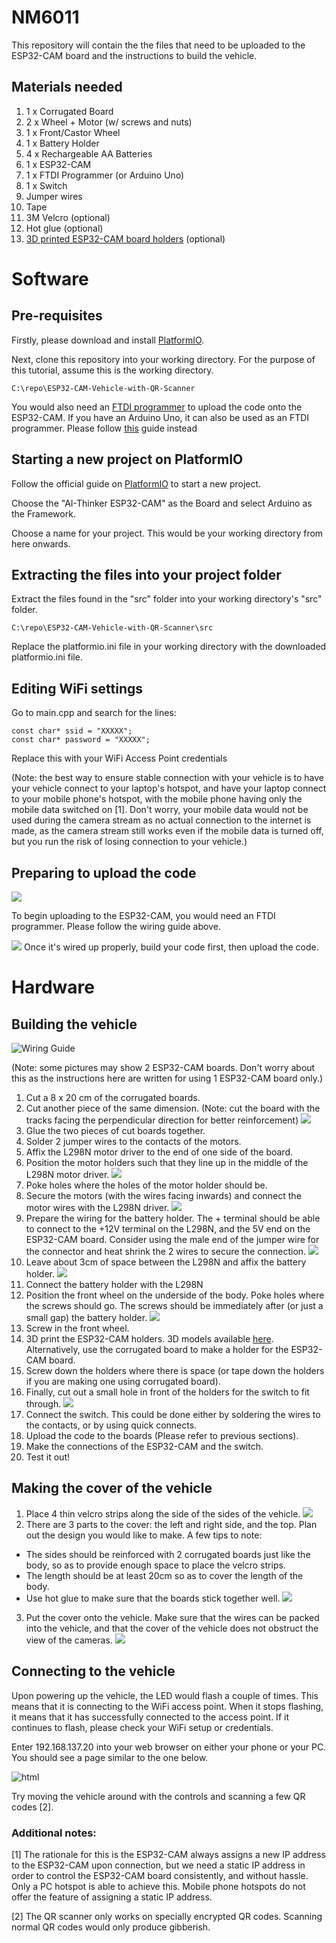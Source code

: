# NM6011

This repository will contain the the files that need to be uploaded to the ESP32-CAM board and the instructions to build the vehicle.

## Materials needed

1. 1 x Corrugated Board
2. 2 x Wheel + Motor (w/ screws and nuts)
3. 1 x Front/Castor Wheel
4. 1 x Battery Holder
5. 4 x Rechargeable AA Batteries
6. 1 x ESP32-CAM
7. 1 x FTDI Programmer (or Arduino Uno)
8. 1 x Switch
9. Jumper wires
10. Tape
11. 3M Velcro (optional)
12. Hot glue (optional)
13. [3D printed ESP32-CAM board holders](https://github.com/leeyanhuilyh/ESP32-CAM_Holder) (optional)

# Software

## Pre-requisites

Firstly, please download and install [PlatformIO](https://platformio.org/install/ide?install=vscode).

Next, clone this repository into your working directory. For the purpose of this tutorial, assume this is the working directory.

```
C:\repo\ESP32-CAM-Vehicle-with-QR-Scanner
```

You would also need an [FTDI programmer](https://randomnerdtutorials.com/program-upload-code-esp32-cam/) to upload the code onto the ESP32-CAM. If you have an Arduino Uno, it can also be used as an FTDI programmer. Please follow [this](https://technoreview85.com/how-to-program-esp-32-cam-using-arduino-uno-board/) guide instead

## Starting a new project on PlatformIO

Follow the official guide on [PlatformIO](https://docs.platformio.org/en/latest/integration/ide/vscode.html#quick-start) to start a new project.

Choose the "AI-Thinker ESP32-CAM" as the Board and select Arduino as the Framework.

Choose a name for your project. This would be your working directory from here onwards.

## Extracting the files into your project folder

Extract the files found in the "src" folder into your working directory's "src" folder.

```
C:\repo\ESP32-CAM-Vehicle-with-QR-Scanner\src
```

Replace the platformio.ini file in your working directory with the downloaded platformio.ini file.

## Editing WiFi settings

Go to main.cpp and search for the lines:

```
const char* ssid = "XXXXX";
const char* password = "XXXXX";
```

Replace this with your WiFi Access Point credentials

(Note: the best way to ensure stable connection with your vehicle is to have your vehicle connect to your laptop's hotspot, and have your laptop connect to your mobile phone's hotspot, with the mobile phone having only the mobile data switched on [1]. Don't worry, your mobile data would not be used during the camera stream as no actual connection to the internet is made, as the camera stream still works even if the mobile data is turned off, but you run the risk of losing connection to your vehicle.)

## Preparing to upload the code

![](https://i1.wp.com/randomnerdtutorials.com/wp-content/uploads/2019/12/ESP32-CAM-FTDI-programmer-5V-supply.png?w=750&quality=100&strip=all&ssl=1)

To begin uploading to the ESP32-CAM, you would need an FTDI programmer. Please follow the wiring guide above. 

![](https://docs.platformio.org/en/latest/_images/platformio-ide-vscode-build-project.png)
Once it's wired up properly, build your code first, then upload the code.

# Hardware

## Building the vehicle

![Wiring Guide](/doc/imgs/schematic.png)

(Note: some pictures may show 2 ESP32-CAM boards. Don't worry about this as the instructions here are written for using 1 ESP32-CAM board only.)

1. Cut a 8 x 20 cm of the corrugated boards.
2. Cut another piece of the same dimension. (Note: cut the board with the tracks facing the perpendicular direction for better reinforcement)
![](/doc/imgs/cross.jpg)
3. Glue the two pieces of cut boards together.
4. Solder 2 jumper wires to the contacts of the motors.
5. Affix the L298N motor driver to the end of one side of the board.
6. Position the motor holders such that they line up in the middle of the L298N motor driver.
![](doc/imgs/wheel.jpg)
7. Poke holes where the holes of the motor holder should be.
8. Secure the motors (with the wires facing inwards) and connect the motor wires with the L298N driver.
![](doc/imgs/l298n.jpg)
9. Prepare the wiring for the battery holder. The + terminal should be able to connect to the +12V terminal on the L298N, and the 5V end on the ESP32-CAM board. Consider using the male end of the jumper wire for the connector and heat shrink the 2 wires to secure the connection.
![](doc/imgs/triple.jpg)
10. Leave about 3cm of space between the L298N and affix the battery holder.
![](doc/imgs/3cm.jpg)
11. Connect the battery holder with the L298N
12. Position the front wheel on the underside of the body. Poke holes where the screws should go. The screws should be immediately after (or just a small gap) the battery holder.
![](doc/imgs/frontwheel.jpg)
13. Screw in the front wheel.
14. 3D print the ESP32-CAM holders. 3D models available [here](https://github.com/leeyanhuilyh/ESP32-CAM_Holder). Alternatively, use the corrugated board to make a holder for the ESP32-CAM board.
15. Screw down the holders where there is space (or tape down the holders if you are making one using corrugated board).
16. Finally, cut out a small hole in front of the holders for the switch to fit through.
![](doc/imgs/switch.jpg)
17. Connect the switch. This could be done either by soldering the wires to the contacts, or by using quick connects.
18. Upload the code to the boards (Please refer to previous sections).
19. Make the connections of the ESP32-CAM and the switch.
20. Test it out!


## Making the cover of the vehicle

1. Place 4 thin velcro strips along the side of the sides of the vehicle.
![](doc/imgs/velcro.jpg)
2. There are 3 parts to the cover: the left and right side, and the top. Plan out the design you would like to make. A few tips to note: 
  * The sides should be reinforced with 2 corrugated boards just like the body, so as to provide enough space to place the velcro strips.
  * The length should be at least 20cm so as to cover the length of the body.
  * Use hot glue to make sure that the boards stick together well.
![](doc/imgs/cover.jpg)
3. Put the cover onto the vehicle. Make sure that the wires can be packed into the vehicle, and that the cover of the vehicle does not obstruct the view of the cameras.
![](doc/imgs/full.jpg)

## Connecting to the vehicle

Upon powering up the vehicle, the LED would flash a couple of times. This means that it is connecting to the WiFi access point. When it stops flashing, it means that it has successfully connected to the access point. If it continues to flash, please check your WiFi setup or credentials.

Enter 192.168.137.20 into your web browser on either your phone or your PC. You should see a page similar to the one below.

![html](/doc/imgs/html.png)

Try moving the vehicle around with the controls and scanning a few QR codes [2].

### Additional notes:

[1] The rationale for this is the ESP32-CAM always assigns a new IP address to the ESP32-CAM upon connection, but we need a static IP address in order to control the ESP32-CAM board consistently, and without hassle. Only a PC hotspot is able to achieve this. Mobile phone hotspots do not offer the feature of assigning a static IP address.

[2] The QR scanner only works on specially encrypted QR codes. Scanning normal QR codes would only produce gibberish.
